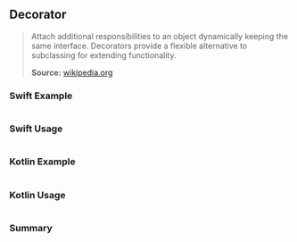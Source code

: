 ## Decorator

> Attach additional responsibilities to an object dynamically keeping the same interface. Decorators provide a flexible alternative to subclassing for extending functionality.
>
>**Source:** [wikipedia.org](https://en.wikipedia.org/wiki/Decorator_pattern)

### Swift Example

```swift


````

### Swift Usage

```swift


````

### Kotlin Example

```kotlin


````

### Kotlin Usage

```kotlin


````

### Summary